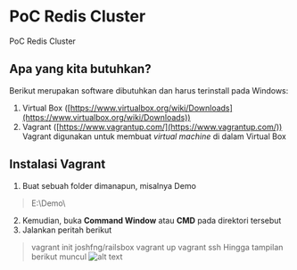 # PoC Redis Cluster
PoC Redis Cluster

## Apa yang kita butuhkan?
Berikut merupakan software dibutuhkan dan harus terinstall pada Windows:
1. Virtual Box ([https://www.virtualbox.org/wiki/Downloads](https://www.virtualbox.org/wiki/Downloads))
2. Vagrant ([https://www.vagrantup.com/](https://www.vagrantup.com/))
Vagrant digunakan untuk membuat _virtual machine_ di dalam Virtual Box

## Instalasi Vagrant
1. Buat sebuah folder dimanapun, misalnya Demo
> E:\Demo\
2. Kemudian, buka **Command Window** atau **CMD** pada direktori tersebut
3. Jalankan peritah berikut
> vagrant init joshfng/railsbox
> vagrant up
> vagrant ssh
Hingga tampilan berikut muncul
![alt text](https://github.com/zakyd/poc-redis-cluster/tree/master/assets/images/command-vagrant-ssh.PNG "SSH Vagrant")